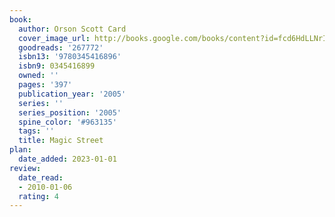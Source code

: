 ```yaml
---
book:
  author: Orson Scott Card
  cover_image_url: http://books.google.com/books/content?id=fcd6HdLLNrIC&printsec=frontcover&img=1&zoom=1&source=gbs_api
  goodreads: '267772'
  isbn13: '9780345416896'
  isbn9: 0345416899
  owned: ''
  pages: '397'
  publication_year: '2005'
  series: ''
  series_position: '2005'
  spine_color: '#963135'
  tags: ''
  title: Magic Street
plan:
  date_added: 2023-01-01
review:
  date_read:
  - 2010-01-06
  rating: 4
---
```

